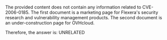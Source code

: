 The provided content does not contain any information related to CVE-2006-0185. The first document is a marketing page for Flexera's security research and vulnerability management products. The second document is an under-construction page for OVHcloud.

Therefore, the answer is: UNRELATED